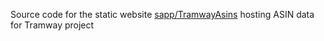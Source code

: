 Source code for the static website [sapp/TramwayAsins](https://sapp.amazon.com/TramwayAsins) hosting ASIN data for Tramway project
